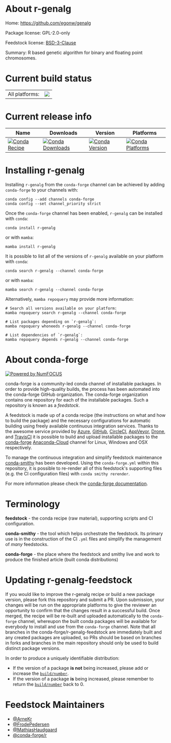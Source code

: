 About r-genalg
==============

Home: https://github.com/egonw/genalg

Package license: GPL-2.0-only

Feedstock license: [BSD-3-Clause](https://github.com/conda-forge/r-genalg-feedstock/blob/main/LICENSE.txt)

Summary: R based genetic algorithm for binary and floating point chromosomes.

Current build status
====================


<table><tr><td>All platforms:</td>
    <td>
      <a href="https://dev.azure.com/conda-forge/feedstock-builds/_build/latest?definitionId=1172&branchName=main">
        <img src="https://dev.azure.com/conda-forge/feedstock-builds/_apis/build/status/r-genalg-feedstock?branchName=main">
      </a>
    </td>
  </tr>
</table>

Current release info
====================

| Name | Downloads | Version | Platforms |
| --- | --- | --- | --- |
| [![Conda Recipe](https://img.shields.io/badge/recipe-r--genalg-green.svg)](https://anaconda.org/conda-forge/r-genalg) | [![Conda Downloads](https://img.shields.io/conda/dn/conda-forge/r-genalg.svg)](https://anaconda.org/conda-forge/r-genalg) | [![Conda Version](https://img.shields.io/conda/vn/conda-forge/r-genalg.svg)](https://anaconda.org/conda-forge/r-genalg) | [![Conda Platforms](https://img.shields.io/conda/pn/conda-forge/r-genalg.svg)](https://anaconda.org/conda-forge/r-genalg) |

Installing r-genalg
===================

Installing `r-genalg` from the `conda-forge` channel can be achieved by adding `conda-forge` to your channels with:

```
conda config --add channels conda-forge
conda config --set channel_priority strict
```

Once the `conda-forge` channel has been enabled, `r-genalg` can be installed with `conda`:

```
conda install r-genalg
```

or with `mamba`:

```
mamba install r-genalg
```

It is possible to list all of the versions of `r-genalg` available on your platform with `conda`:

```
conda search r-genalg --channel conda-forge
```

or with `mamba`:

```
mamba search r-genalg --channel conda-forge
```

Alternatively, `mamba repoquery` may provide more information:

```
# Search all versions available on your platform:
mamba repoquery search r-genalg --channel conda-forge

# List packages depending on `r-genalg`:
mamba repoquery whoneeds r-genalg --channel conda-forge

# List dependencies of `r-genalg`:
mamba repoquery depends r-genalg --channel conda-forge
```


About conda-forge
=================

[![Powered by
NumFOCUS](https://img.shields.io/badge/powered%20by-NumFOCUS-orange.svg?style=flat&colorA=E1523D&colorB=007D8A)](https://numfocus.org)

conda-forge is a community-led conda channel of installable packages.
In order to provide high-quality builds, the process has been automated into the
conda-forge GitHub organization. The conda-forge organization contains one repository
for each of the installable packages. Such a repository is known as a *feedstock*.

A feedstock is made up of a conda recipe (the instructions on what and how to build
the package) and the necessary configurations for automatic building using freely
available continuous integration services. Thanks to the awesome service provided by
[Azure](https://azure.microsoft.com/en-us/services/devops/), [GitHub](https://github.com/),
[CircleCI](https://circleci.com/), [AppVeyor](https://www.appveyor.com/),
[Drone](https://cloud.drone.io/welcome), and [TravisCI](https://travis-ci.com/)
it is possible to build and upload installable packages to the
[conda-forge](https://anaconda.org/conda-forge) [Anaconda-Cloud](https://anaconda.org/)
channel for Linux, Windows and OSX respectively.

To manage the continuous integration and simplify feedstock maintenance
[conda-smithy](https://github.com/conda-forge/conda-smithy) has been developed.
Using the ``conda-forge.yml`` within this repository, it is possible to re-render all of
this feedstock's supporting files (e.g. the CI configuration files) with ``conda smithy rerender``.

For more information please check the [conda-forge documentation](https://conda-forge.org/docs/).

Terminology
===========

**feedstock** - the conda recipe (raw material), supporting scripts and CI configuration.

**conda-smithy** - the tool which helps orchestrate the feedstock.
                   Its primary use is in the construction of the CI ``.yml`` files
                   and simplify the management of *many* feedstocks.

**conda-forge** - the place where the feedstock and smithy live and work to
                  produce the finished article (built conda distributions)


Updating r-genalg-feedstock
===========================

If you would like to improve the r-genalg recipe or build a new
package version, please fork this repository and submit a PR. Upon submission,
your changes will be run on the appropriate platforms to give the reviewer an
opportunity to confirm that the changes result in a successful build. Once
merged, the recipe will be re-built and uploaded automatically to the
`conda-forge` channel, whereupon the built conda packages will be available for
everybody to install and use from the `conda-forge` channel.
Note that all branches in the conda-forge/r-genalg-feedstock are
immediately built and any created packages are uploaded, so PRs should be based
on branches in forks and branches in the main repository should only be used to
build distinct package versions.

In order to produce a uniquely identifiable distribution:
 * If the version of a package **is not** being increased, please add or increase
   the [``build/number``](https://docs.conda.io/projects/conda-build/en/latest/resources/define-metadata.html#build-number-and-string).
 * If the version of a package **is** being increased, please remember to return
   the [``build/number``](https://docs.conda.io/projects/conda-build/en/latest/resources/define-metadata.html#build-number-and-string)
   back to 0.

Feedstock Maintainers
=====================

* [@ArneKr](https://github.com/ArneKr/)
* [@FrodePedersen](https://github.com/FrodePedersen/)
* [@MathiasHaudgaard](https://github.com/MathiasHaudgaard/)
* [@conda-forge/r](https://github.com/conda-forge/r/)


